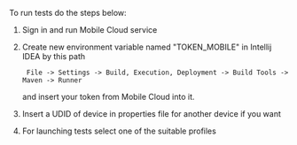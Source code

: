 To run tests do the steps below:

1. Sign in and run Mobile Cloud service
2. Create new environment variable named "TOKEN_MOBILE" in Intellij IDEA by this path

        File -> Settings -> Build, Execution, Deployment -> Build Tools -> Maven -> Runner

   and insert your token from Mobile Cloud into it.
3.  Insert a UDID of device in properties file for another device if you want
4. For launching tests select one of the suitable profiles
